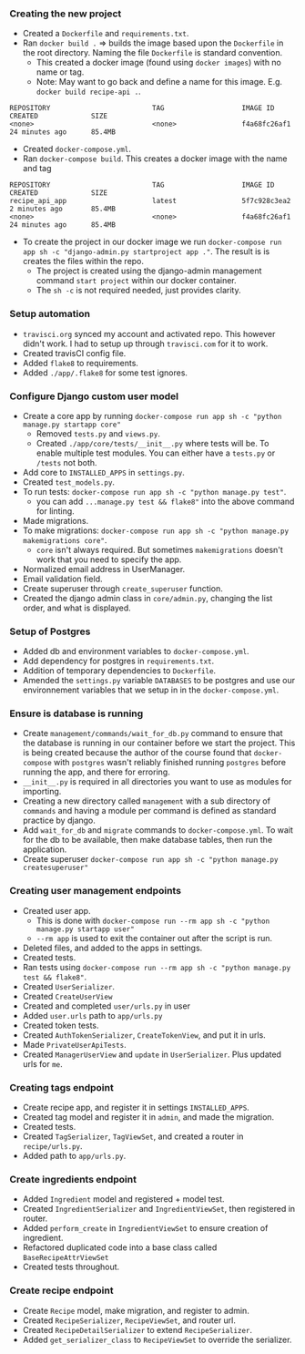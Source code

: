 ### Creating the new project
* Created a `Dockerfile` and `requirements.txt`.
* Ran `docker build .` => builds the image based upon the `Dockerfile` in the root directory. Naming the file `Dockerfile` is standard convention.
  * This created a docker image (found using `docker images`) with no name or tag.
  * Note: May want to go back and define a name for this image. E.g. `docker build recipe-api .`.
```
REPOSITORY                         TAG                   IMAGE ID            CREATED             SIZE
<none>                             <none>                f4a68fc26af1        24 minutes ago      85.4MB
```
* Created `docker-compose.yml`.
* Ran `docker-compose build`. This creates a docker image with the name and tag
```
REPOSITORY                         TAG                   IMAGE ID            CREATED             SIZE
recipe_api_app                     latest                5f7c928c3ea2        2 minutes ago       85.4MB
<none>                             <none>                f4a68fc26af1        24 minutes ago      85.4MB
```
* To create the project in our docker image we run `docker-compose run app sh -c "django-admin.py startproject app ."`. The result is is creates the files within the repo.
  * The project is created using the django-admin management command `start project` within our docker container.
  * The `sh -c` is not required needed, just provides clarity.

### Setup automation
* `travisci.org` synced my account and activated repo. This however didn't work. I had to setup up through `travisci.com` for it to work.
* Created travisCI config file.
* Added `flake8` to requirements.
* Added `./app/.flake8` for some test ignores.

### Configure Django custom user model
* Create a core app by running `docker-compose run app sh -c "python manage.py startapp core"`
  * Removed `tests.py` and `views.py`.
  * Created `./app/core/tests/__init__.py` where tests will be. To enable multiple test modules. You can either have a `tests.py` or `/tests` not both.
* Add core to `INSTALLED_APPS` in `settings.py`.
* Created `test_models.py`.
* To run tests: `docker-compose run app sh -c "python manage.py test"`.
  * you can add `...manage.py test && flake8"` into the above command for linting.
* Made migrations.
* To make migrations: `docker-compose run app sh -c "python manage.py makemigrations core"`.
  * `core` isn't always required. But sometimes `makemigrations` doesn't work that you need to specify the app.
* Normalized email address in UserManager.
* Email validation field.
* Create superuser through `create_superuser` function.
* Created the django admin class in `core/admin.py`, changing the list order, and what is displayed.

### Setup of Postgres
* Added db and environment variables to `docker-compose.yml`.
* Add dependency for postgres in `requirements.txt`.
* Addition of temporary dependencies to `Dockerfile`.
* Amended the `settings.py` variable `DATABASES` to be postgres and use our environnement variables that we setup in in the `docker-compose.yml`.

### Ensure is database is running
* Create `management/commands/wait_for_db.py` command to ensure that the database is running in our container before we start the project. This is being created because the author of the course found that `docker-compose` with `postgres` wasn't reliably finished running `postgres` before running the app, and there for erroring.
* `__init__.py` is required in all directories you want to use as modules for importing.
* Creating a new directory called `management` with a sub directory of `commands` and having a module per command is defined as standard practice by django.
* Add `wait_for_db` and `migrate` commands to `docker-compose.yml`. To wait for the db to be available, then make database tables, then run the application.
* Create superuser `docker-compose run app sh -c "python manage.py createsuperuser"`

### Creating user management endpoints
* Created user app.
  * This is done with `docker-compose run --rm app sh -c "python manage.py startapp user"`
  * `--rm app` is used to exit the container out after the script is run.
* Deleted files, and added to the apps in settings.
* Created tests.
* Ran tests using `docker-compose run --rm app sh -c "python manage.py test && flake8"`.
* Created `UserSerializer`.
* Created `CreateUserView`
* Created and completed `user/urls.py` in user
* Added `user.urls` path to `app/urls.py`
* Created token tests.
* Created `AuthTokenSerializer`, `CreateTokenView`, and put it in urls.
* Made `PrivateUserApiTests`.
* Created `ManagerUserView` and `update` in `UserSerializer`. Plus updated urls for `me`.

### Creating tags endpoint
* Create recipe app, and register it in settings `INSTALLED_APPS`.
* Created tag model and register it in `admin`, and made the migration.
* Created tests.
* Created `TagSerializer`, `TagViewSet`, and created a router in `recipe/urls.py`.
* Added path to `app/urls.py`.

### Create ingredients endpoint
* Added `Ingredient` model and registered + model test.
* Created `IngredientSerializer` and `IngredientViewSet`, then registered in router.
* Added `perform_create` in `IngredientViewSet` to ensure creation of ingredient.
* Refactored duplicated code into a base class called `BaseRecipeAttrViewSet`
* Created tests throughout.

### Create recipe endpoint
* Create `Recipe` model, make migration, and register to admin.
* Created `RecipeSerializer`, `RecipeViewSet`, and router url.
* Created `RecipeDetailSerializer` to extend `RecipeSerializer`.
* Added `get_serializer_class` to `RecipeViewSet` to override the serializer.